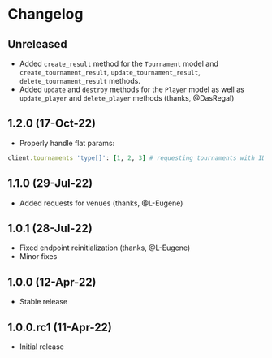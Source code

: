 # Changelog

## Unreleased

* Added `create_result` method for the `Tournament` model and `create_tournament_result`, `update_tournament_result`, `delete_tournament_result` methods.
* Added `update` and `destroy` methods for the `Player` model as well as `update_player` and `delete_player` methods (thanks, @DasRegal)

## 1.2.0 (17-Oct-22)

* Properly handle flat params:

```ruby
client.tournaments 'type[]': [1, 2, 3] # requesting tournaments with IDs 1, 2, or 3
```

## 1.1.0 (29-Jul-22)

* Added requests for venues (thanks, @L-Eugene)

## 1.0.1 (28-Jul-22)

* Fixed endpoint reinitialization (thanks, @L-Eugene)
* Minor fixes

## 1.0.0 (12-Apr-22)

* Stable release

## 1.0.0.rc1 (11-Apr-22)

* Initial release